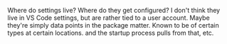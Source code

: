 Where do settings live? Where do they get configured? I don't think they live in VS Code settings, but are rather tied to a user account. Maybe they're simply data points in the package matter. Known to be of certain types at certain locations. and the startup process pulls from that, etc.

